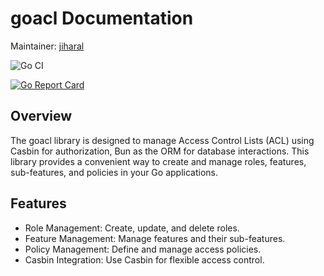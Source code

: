 # goacl Documentation

Maintainer: [jiharal](https://github.com/jiharal)

![Go CI](https://github.com/tlabdotcom/goacl/actions/workflows/go.yml/badge.svg)

[![Go Report Card](https://goreportcard.com/badge/github.com/tlabdotcom/goacl)](https://goreportcard.com/report/github.com/tlabdotcom/goacl)

## Overview

The goacl library is designed to manage Access Control Lists (ACL) using Casbin for authorization, Bun as the ORM for database interactions. This library provides a convenient way to create and manage roles, features, sub-features, and policies in your Go applications.

## Features

- Role Management: Create, update, and delete roles.
- Feature Management: Manage features and their sub-features.
- Policy Management: Define and manage access policies.
- Casbin Integration: Use Casbin for flexible access control.
